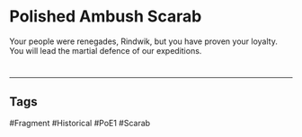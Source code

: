 # Polished Ambush Scarab
Your people were renegades, Rindwik, but you have proven your loyalty. You will lead the martial defence of our expeditions.

#
---
## Tags
#Fragment
#Historical 
#PoE1 
#Scarab 